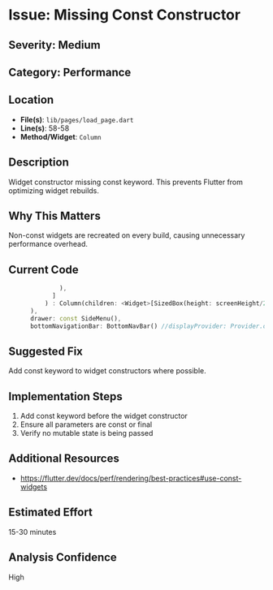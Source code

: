 # Issue: Missing Const Constructor

## Severity: Medium

## Category: Performance

## Location
- **File(s)**: `lib/pages/load_page.dart`
- **Line(s)**: 58-58
- **Method/Widget**: `Column`

## Description
Widget constructor missing const keyword. This prevents Flutter from optimizing widget rebuilds.

## Why This Matters
Non-const widgets are recreated on every build, causing unnecessary performance overhead.

## Current Code
```dart
              ),
            ]
          ) : Column(children: <Widget>[SizedBox(height: screenHeight/2.5), const Text("No Device Selected!", style: TextStyle(color: Colors.red, fontSize: 24, fontWeight: FontWeight.bold))])),
      ),
      drawer: const SideMenu(),
      bottomNavigationBar: BottomNavBar() //displayProvider: Provider.of<DisplayDataModel>, dataProvider: Provider.of<SystemDataModel>),
```

## Suggested Fix
Add const keyword to widget constructors where possible.

## Implementation Steps
1. Add const keyword before the widget constructor
2. Ensure all parameters are const or final
3. Verify no mutable state is being passed

## Additional Resources
- https://flutter.dev/docs/perf/rendering/best-practices#use-const-widgets

## Estimated Effort
15-30 minutes

## Analysis Confidence
High
